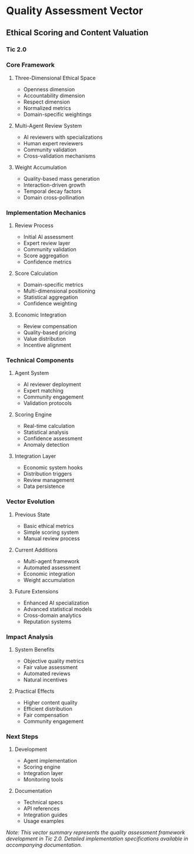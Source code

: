 # Quality Assessment Vector
## Ethical Scoring and Content Valuation
### Tic 2.0

### Core Framework

1. Three-Dimensional Ethical Space
   - Openness dimension
   - Accountability dimension
   - Respect dimension
   - Normalized metrics
   - Domain-specific weightings

2. Multi-Agent Review System
   - AI reviewers with specializations
   - Human expert reviewers
   - Community validation
   - Cross-validation mechanisms

3. Weight Accumulation
   - Quality-based mass generation
   - Interaction-driven growth
   - Temporal decay factors
   - Domain cross-pollination

### Implementation Mechanics

1. Review Process
   - Initial AI assessment
   - Expert review layer
   - Community validation
   - Score aggregation
   - Confidence metrics

2. Score Calculation
   - Domain-specific metrics
   - Multi-dimensional positioning
   - Statistical aggregation
   - Confidence weighting

3. Economic Integration
   - Review compensation
   - Quality-based pricing
   - Value distribution
   - Incentive alignment

### Technical Components

1. Agent System
   - AI reviewer deployment
   - Expert matching
   - Community engagement
   - Validation protocols

2. Scoring Engine
   - Real-time calculation
   - Statistical analysis
   - Confidence assessment
   - Anomaly detection

3. Integration Layer
   - Economic system hooks
   - Distribution triggers
   - Review management
   - Data persistence

### Vector Evolution

1. Previous State
   - Basic ethical metrics
   - Simple scoring system
   - Manual review process

2. Current Additions
   - Multi-agent framework
   - Automated assessment
   - Economic integration
   - Weight accumulation

3. Future Extensions
   - Enhanced AI specialization
   - Advanced statistical models
   - Cross-domain analytics
   - Reputation systems

### Impact Analysis

1. System Benefits
   - Objective quality metrics
   - Fair value assessment
   - Automated reviews
   - Natural incentives

2. Practical Effects
   - Higher content quality
   - Efficient distribution
   - Fair compensation
   - Community engagement

### Next Steps

1. Development
   - Agent implementation
   - Scoring engine
   - Integration layer
   - Monitoring tools

2. Documentation
   - Technical specs
   - API references
   - Integration guides
   - Usage examples

*Note: This vector summary represents the quality assessment framework development in Tic 2.0. Detailed implementation specifications available in accompanying documentation.*